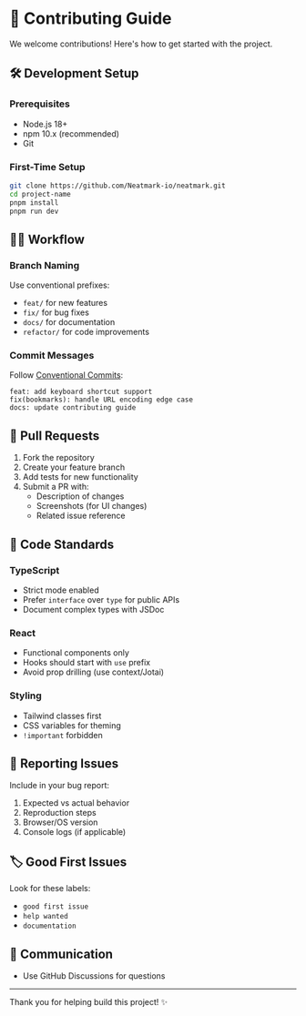 # 🌟 Contributing Guide

We welcome contributions! Here's how to get started with the project.

## 🛠️ Development Setup

### Prerequisites

- Node.js 18+
- npm 10.x (recommended)
- Git

### First-Time Setup

```bash
git clone https://github.com/Neatmark-io/neatmark.git
cd project-name
pnpm install
pnpm run dev
```

## 🧑‍💻 Workflow

### Branch Naming

Use conventional prefixes:

- `feat/` for new features
- `fix/` for bug fixes
- `docs/` for documentation
- `refactor/` for code improvements

### Commit Messages

Follow [Conventional Commits](https://www.conventionalcommits.org):

```
feat: add keyboard shortcut support
fix(bookmarks): handle URL encoding edge case
docs: update contributing guide
```

## 🚀 Pull Requests

1. Fork the repository
2. Create your feature branch
3. Add tests for new functionality
4. Submit a PR with:
   - Description of changes
   - Screenshots (for UI changes)
   - Related issue reference

## 📝 Code Standards

### TypeScript

- Strict mode enabled
- Prefer `interface` over `type` for public APIs
- Document complex types with JSDoc

### React

- Functional components only
- Hooks should start with `use` prefix
- Avoid prop drilling (use context/Jotai)

### Styling

- Tailwind classes first
- CSS variables for theming
- `!important` forbidden

## 🐛 Reporting Issues

Include in your bug report:

1. Expected vs actual behavior
2. Reproduction steps
3. Browser/OS version
4. Console logs (if applicable)

## 🏷️ Good First Issues

Look for these labels:

- `good first issue`
- `help wanted`
- `documentation`

## 💬 Communication

- Use GitHub Discussions for questions

---

Thank you for helping build this project! ✨
